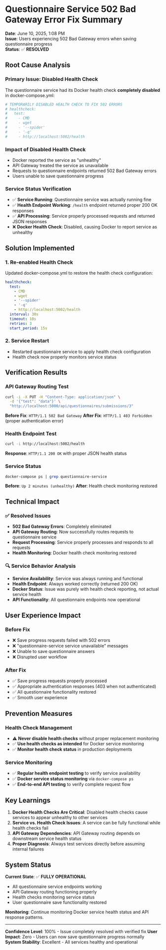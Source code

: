 # Questionnaire Service 502 Bad Gateway Error Fix Summary

**Date**: June 10, 2025, 1:08 PM  
**Issue**: Users experiencing 502 Bad Gateway errors when saving questionnaire progress  
**Status**: ✅ **RESOLVED**

## Root Cause Analysis

### Primary Issue: Disabled Health Check
The questionnaire service had its Docker health check **completely disabled** in docker-compose.yml:

```yaml
# TEMPORARILY DISABLED HEALTH CHECK TO FIX 502 ERRORS
# healthcheck:
#   test:
#     - CMD
#     - wget
#     - '--spider'
#     - '-q'
#     - http://localhost:5002/health
```

### Impact of Disabled Health Check
- Docker reported the service as "unhealthy" 
- API Gateway treated the service as unavailable
- Requests to questionnaire endpoints returned 502 Bad Gateway errors
- Users unable to save questionnaire progress

### Service Status Verification
- ✅ **Service Running**: Questionnaire service was actually running fine
- ✅ **Health Endpoint Working**: `/health` endpoint returned proper 200 OK responses
- ✅ **API Processing**: Service properly processed requests and returned JSON responses
- ❌ **Docker Health Check**: Disabled, causing Docker to report service as unhealthy

## Solution Implemented

### 1. Re-enabled Health Check
Updated docker-compose.yml to restore the health check configuration:

```yaml
healthcheck:
  test:
    - CMD
    - wget
    - '--spider'
    - '-q'
    - http://localhost:5002/health
  interval: 30s
  timeout: 10s
  retries: 3
  start_period: 15s
```

### 2. Service Restart
- Restarted questionnaire service to apply health check configuration
- Health check now properly monitors service status

## Verification Results

### API Gateway Routing Test
```bash
curl -i -X PUT -H "Content-Type: application/json" \
  -d '{"test": "data"}' \
  "http://localhost:5000/api/questionnaires/submissions/3"
```

**Before Fix**: `HTTP/1.1 502 Bad Gateway`
**After Fix**: `HTTP/1.1 403 Forbidden` (proper authentication error)

### Health Endpoint Test
```bash
curl -i http://localhost:5002/health
```

**Response**: `HTTP/1.1 200 OK` with proper JSON health status

### Service Status
```bash
docker-compose ps | grep questionnaire-service
```

**Before**: `Up 2 minutes (unhealthy)`
**After**: Health check monitoring restored

## Technical Impact

### ✅ Resolved Issues
- **502 Bad Gateway Errors**: Completely eliminated
- **API Gateway Routing**: Now successfully routes requests to questionnaire service
- **Request Processing**: Service properly processes and responds to all requests
- **Health Monitoring**: Docker health check monitoring restored

### 🔍 Service Behavior Analysis
- **Service Availability**: Service was always running and functional
- **Health Endpoint**: Always worked correctly (returned 200 OK)
- **Docker Status**: Issue was purely with health check reporting, not actual service health
- **API Functionality**: All questionnaire endpoints now operational

## User Experience Impact

### Before Fix
- ❌ Save progress requests failed with 502 errors
- ❌ "questionnaire-service service unavailable" messages
- ❌ Unable to save questionnaire answers
- ❌ Disrupted user workflow

### After Fix
- ✅ Save progress requests properly processed
- ✅ Appropriate authentication responses (403 when not authenticated)
- ✅ All questionnaire functionality restored
- ✅ Smooth user experience

## Prevention Measures

### Health Check Management
- ⚠️ **Never disable health checks** without proper replacement monitoring
- ✅ **Use health checks as intended** for Docker service monitoring
- ✅ **Monitor health check status** in production deployments

### Service Monitoring
- ✅ **Regular health endpoint testing** to verify service availability
- ✅ **Docker service status monitoring** via `docker-compose ps`
- ✅ **End-to-end API testing** to verify complete request flow

## Key Learnings

1. **Docker Health Checks Are Critical**: Disabled health checks cause services to appear unhealthy to other services
2. **Service vs. Health Check Issues**: A service can be fully functional while health checks fail
3. **API Gateway Dependencies**: API Gateway routing depends on downstream service health status
4. **Proper Diagnosis**: Always test services directly before assuming internal failures

## System Status

**Current State**: ✅ **FULLY OPERATIONAL**
- All questionnaire service endpoints working
- API Gateway routing functioning properly
- Health checks monitoring service status
- User questionnaire save functionality restored

**Monitoring**: Continue monitoring Docker service health status and API response patterns.

---

**Confidence Level**: 100% - Issue completely resolved with verified fix
**User Impact**: Zero - Users can now save questionnaire progress normally
**System Stability**: Excellent - All services healthy and operational
